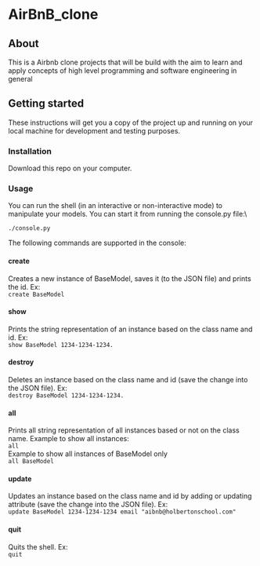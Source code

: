 # AirBnB_clone
## About
This is a Airbnb clone projects that will be build with the aim to learn and apply concepts of high level programming and software engineering in general

## Getting started
These instructions will get you a copy of the project up and running on your local machine for development and testing purposes.

### Installation
Download this repo on your computer.

### Usage
You can run the shell (in an interactive or non-interactive mode) to manipulate your models. You can start it from running the console.py file:\
```
./console.py
```

The following commands are supported in the console:
#### create
Creates a new instance of BaseModel, saves it (to the JSON file) and prints the id. Ex:\
```create BaseModel```
#### show
Prints the string representation of an instance based on the class name and id. Ex:\
```show BaseModel 1234-1234-1234.```
#### destroy
Deletes an instance based on the class name and id (save the change into the JSON file). Ex:\
```destroy BaseModel 1234-1234-1234.```
#### all
Prints all string representation of all instances based or not on the class name. Example to show all instances:\
```all```\
Example to show all instances of BaseModel only\
```all BaseModel```
#### update
Updates an instance based on the class name and id by adding or updating attribute (save the change into the JSON file). Ex:\
```update BaseModel 1234-1234-1234 email "aibnb@holbertonschool.com"```
#### quit
Quits the shell. Ex:\
```quit```

